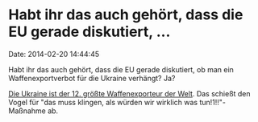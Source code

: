 Habt ihr das auch gehört, dass die EU gerade diskutiert, \...
=============================================================

Date: 2014-02-20 14:44:45

Habt ihr das auch gehört, dass die EU gerade diskutiert, ob man ein
Waffenexportverbot für die Ukraine verhängt? Ja?

[Die Ukraine ist der 12. größte Waffenexporteur der
Welt](http://diepresse.com/home/wirtschaft/international/717003/Die-20-grossten-Waffenexporteure-der-Welt).
Das schießt den Vogel für \"das muss klingen, als würden wir wirklich
was tun!1!!\"-Maßnahme ab.
